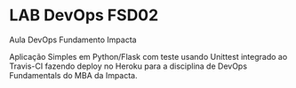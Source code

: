 # LAB DevOps FSD02
Aula DevOps Fundamento Impacta

Aplicação Simples em Python/Flask com teste usando Unittest integrado ao Travis-CI fazendo deploy no Heroku para a disciplina de DevOps Fundamentals do MBA da Impacta.
